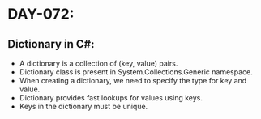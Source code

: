 # DAY-072:

## Dictionary in C#:

- A dictionary is a collection of (key, value) pairs.
- Dictionary class is present in System.Collections.Generic namespace.
- When creating a dictionary, we need to specify the type for key and value.
- Dictionary provides fast lookups for values using keys.
- Keys in the dictionary must be unique.